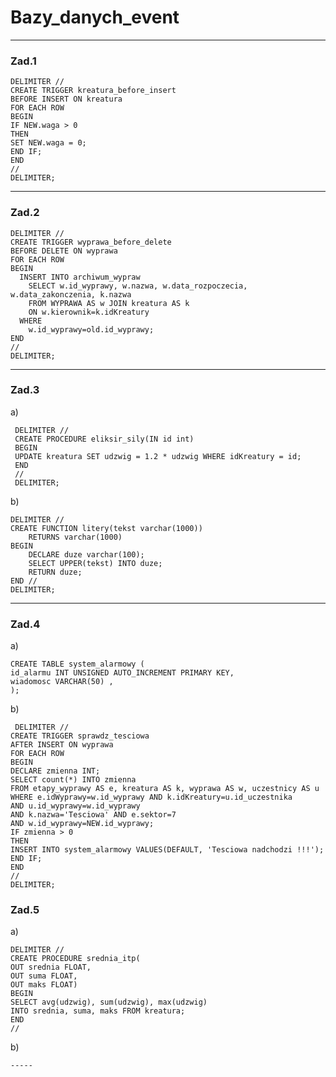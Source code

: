 # Bazy_danych_event

***
 ### Zad.1


    DELIMITER //
    CREATE TRIGGER kreatura_before_insert
    BEFORE INSERT ON kreatura
    FOR EACH ROW
    BEGIN
    IF NEW.waga > 0
    THEN
    SET NEW.waga = 0;
    END IF;
    END
    //
    DELIMITER;



  ***
  ### Zad.2


    DELIMITER //
    CREATE TRIGGER wyprawa_before_delete
    BEFORE DELETE ON wyprawa
    FOR EACH ROW
    BEGIN
      INSERT INTO archiwum_wypraw
        SELECT w.id_wyprawy, w.nazwa, w.data_rozpoczecia, w.data_zakonczenia, k.nazwa
        FROM WYPRAWA AS w JOIN kreatura AS k
        ON w.kierownik=k.idKreatury
      WHERE
        w.id_wyprawy=old.id_wyprawy;
    END
    //
    DELIMITER;
 

  ***
  ### Zad.3

  a)
  
     DELIMITER //
     CREATE PROCEDURE eliksir_sily(IN id int)
     BEGIN 
     UPDATE kreatura SET udzwig = 1.2 * udzwig WHERE idKreatury = id;
     END
     //
     DELIMITER;
 
    
 b)

    DELIMITER //
    CREATE FUNCTION litery(tekst varchar(1000))
        RETURNS varchar(1000)
    BEGIN
        DECLARE duze varchar(100);
        SELECT UPPER(tekst) INTO duze;
        RETURN duze;
    END //
    DELIMITER;


  ***
  ### Zad.4

  a)

    CREATE TABLE system_alarmowy (
    id_alarmu INT UNSIGNED AUTO_INCREMENT PRIMARY KEY,
    wiadomosc VARCHAR(50) ,
    );


 b)



     DELIMITER //
    CREATE TRIGGER sprawdz_tesciowa
    AFTER INSERT ON wyprawa
    FOR EACH ROW
    BEGIN
    DECLARE zmienna INT;
    SELECT count(*) INTO zmienna
    FROM etapy_wyprawy AS e, kreatura AS k, wyprawa AS w, uczestnicy AS u
    WHERE e.idWyprawy=w.id_wyprawy AND k.idKreatury=u.id_uczestnika
    AND u.id_wyprawy=w.id_wyprawy
    AND k.nazwa='Tesciowa' AND e.sektor=7
    AND w.id_wyprawy=NEW.id_wyprawy;
    IF zmienna > 0
    THEN
    INSERT INTO system_alarmowy VALUES(DEFAULT, 'Tesciowa nadchodzi !!!');
    END IF;
    END
    //
    DELIMITER; 




   ### Zad.5

  a)

    DELIMITER //
    CREATE PROCEDURE srednia_itp(
    OUT srednia FLOAT,
    OUT suma FLOAT,
    OUT maks FLOAT)
    BEGIN
    SELECT avg(udzwig), sum(udzwig), max(udzwig)
    INTO srednia, suma, maks FROM kreatura;
    END
    //
    
   
   b) 
  
  
    -----
